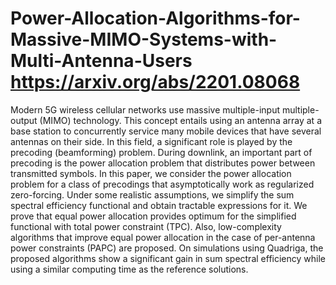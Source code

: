# Power-Allocation-Algorithms-for-Massive-MIMO-Systems-with-Multi-Antenna-Users https://arxiv.org/abs/2201.08068
Modern 5G wireless cellular networks use massive multiple-input multiple-output (MIMO) technology. This concept entails using an antenna array at a base station to concurrently service many mobile devices that have several antennas on their side. In this field, a significant role is played by the precoding (beamforming) problem. During downlink, an important part of precoding is the power allocation problem that distributes power between transmitted symbols. In this paper, we consider the power allocation problem for a class of precodings that asymptotically work as regularized zero-forcing. Under some realistic assumptions, we simplify the sum spectral efficiency functional and obtain tractable expressions for it. We prove that equal power allocation provides optimum for the simplified functional with total power constraint (TPC). Also, low-complexity algorithms that improve equal power allocation in the case of per-antenna power constraints (PAPC) are proposed. On simulations using Quadriga, the proposed algorithms show a significant gain in sum spectral efficiency while using a similar computing time as the reference solutions. 
